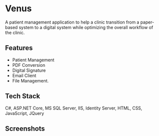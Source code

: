 # Venus 

A patient management application to help a clinic transition from a paper-based system to a digital system while optimizing the overall workflow of the clinic. 

## Features 
- Patient Management
- PDF Conversion 
- Digital Signature 
- Email Client 
- File Management. 

## Tech Stack 

C#, ASP.NET Core, MS SQL Server, IIS, Identity Server, HTML, CSS, JavaScript, JQuery

## Screenshots
